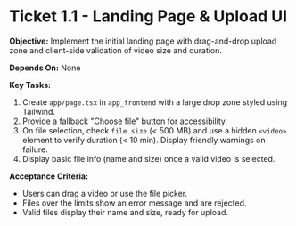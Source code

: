 # Ticket 1.1 - Landing Page & Upload UI

**Objective:** Implement the initial landing page with drag-and-drop upload zone and client-side validation of video size and duration.

**Depends On:** None

**Key Tasks:**
1. Create `app/page.tsx` in `app_frontend` with a large drop zone styled using Tailwind.
2. Provide a fallback "Choose file" button for accessibility.
3. On file selection, check `file.size` (< 500 MB) and use a hidden `<video>` element to verify duration (< 10 min). Display friendly warnings on failure.
4. Display basic file info (name and size) once a valid video is selected.

**Acceptance Criteria:**
- Users can drag a video or use the file picker.
- Files over the limits show an error message and are rejected.
- Valid files display their name and size, ready for upload.
